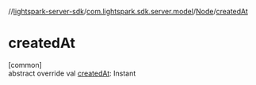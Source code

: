 //[lightspark-server-sdk](../../../index.md)/[com.lightspark.sdk.server.model](../index.md)/[Node](index.md)/[createdAt](created-at.md)

# createdAt

[common]\
abstract override val [createdAt](created-at.md): Instant
